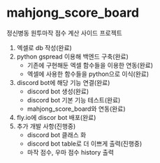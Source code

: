 # mahjong_score_board
정신병동 원투마작 점수 계산 사이드 프로젝트
1. 엑셀로 db 작성(완료)
2. python gspread 이용해 백엔드 구축(완료)
    * 기존에 구현해둔 엑셀 함수들을 이용한 연동(완료)
    * 엑셀에 사용한 함수들을 python으로 이식(완료)
3. discord bot에 해당 기능 연결(완료)
    * discord bot 생성(완료)
    * discord bot 기본 기능 테스트(완료)
    * mahjong_score_board와 연동(완료)
4. fly.io에 discor bot 배포(완료)
5. 추가 개발 사항(진행중)
    * discord bot 클래스 화
    * discord bot table로 더 이쁘게 출력(진행중)
    * 마작 점수, 우마 점수 history 출력